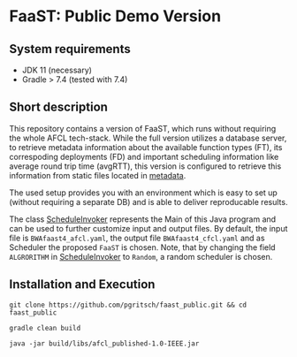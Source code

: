 # FaaST: Public Demo Version

## System requirements

- JDK 11 (necessary)
- Gradle > 7.4 (tested with 7.4)

## Short description

This repository contains a version of FaaST, which runs without requiring the whole AFCL tech-stack. 
While the full version utilizes a database server, to retrieve metadata information about the available function types (FT),
its correspoding deployments (FD) and important scheduling information like
average round trip time (avgRTT), this version is configured to retrieve this information from 
static files located in [metadata](metadata).

The used setup provides you with an environment which is easy to set up (without requiring a separate DB) and is able to deliver
reproducable results. 

The class [ScheduleInvoker](src/main/java/at/ac/uibk/ScheduleInvoker.java) represents the Main of this Java program
and can be used to further customize input and output files.
By default, the input file is ```BWAfaast4_afcl.yaml```, the output file ```BWAfaast4_cfcl.yaml``` and as Scheduler 
the proposed ```FaaST``` is chosen. 
Note, that by changing the field ```ALGRORITHM``` in [ScheduleInvoker](src/main/java/at/ac/uibk/ScheduleInvoker.java) 
to ```Random```, a random scheduler is chosen.

## Installation and Execution

```git clone https://github.com/pgritsch/faast_public.git && cd faast_public```

```gradle clean build ```

```java -jar build/libs/afcl_published-1.0-IEEE.jar```


